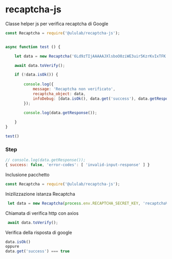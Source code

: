 # recaptcha-js
Classe helper js per verifica recaptcha di Google

```js
const Recaptcha = require('@ululab/recaptcha-js');


async function test () {

    let data = new Recaptcha('6Ld9zTIjAAAAAJXlsboO0ziWE3uir5KzrKvIxTFK', 'recaptchaValue');

    await data.toVerify();

    if (!data.isOk()) {
    
        console.log({
            message: 'Recaptcha non verificato',
            recaptcha_object: data,
            infoDebug: [data.isOk(), data.get('success'), data.getResponse()]
        });

        console.log(data.getResponse());
        
    }
}

test()

```
### Step
```js
// console.log(data.getResponse());
{ success: false, 'error-codes': [ 'invalid-input-response' ] }
```

Inclusione pacchetto
```js
const Recaptcha = require('@ululab/recaptcha-js');
```

Inizilizzazione istanza Recaptcha
```js
 let data = new Recaptcha(process.env.RECAPTCHA_SECRET_KEY, 'recaptchaValue');
```

Chiamata di verifica http con axios
```js
 await data.toVerify();
```

Verifica della risposta di google
```js
data.isOk()
oppure
data.get('success') === true
```

